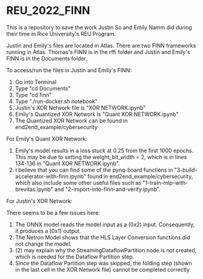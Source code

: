 # REU_2022_FINN
This is a repository to save the work Justin So and Emily Namm did during their time in Rice University's REU Program.

Justin and Emily's files are located in Atlas. There are two FINN frameworks running in Atlas. Thomas's FINN is in the rffi folder and Justin and Emily's FINN is in the Documents folder.

To access/run the files in Justin and Emily's FINN:
1. Go into Terminal
2. Type "cd Documents"
3. Type "cd finn"
4. Type "./run-docker.sh notebook"
5. Justin's XOR Network file is "XOR NETWORK.ipynb"
6. Emily's Quantized XOR Network is "Quant XOR NETWORK.ipynb"
7. The Quantized XOR Network can be found in end2end_example/cybersecurity

For Emily's Quant XOR Network:

1. Emily's model results in a loss stuck at 0.25 from the first 1000 epochs. This may be due to setting the weight_bit_width = 2, which is in lines 134-136 in "Quant XOR NETWORK.ipynb". 
2. I believe that you can find some of the pynq-board functions in "3-build-accelerator-with-finn.ipynb" found in end2end_example/cybersecurity, which also include some other useful files such as "1-train-mlp-with-brevitas.ipynb" and "2-import-into-finn-and-verify.ipynb".

For Justin's XOR Network:

There seems to be a few issues here:
1. The ONNX model reads the model input as a (0x2) input. Consequently, it produces a (0x1) output.
2. The Netron Model shows that the HLS Layer Conversion functions did not change the model.
3. (2) may explain why the StreamingDataflowPartition node is not created, which is needed for the Dataflow Partition step.
4. Since the Dataflow Partition step was skipped, the folding step (shown in the last cell in the XOR Network file) cannot be completed correctly.
